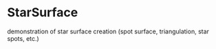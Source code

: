 # StarSurface
demonstration of star surface creation (spot surface, triangulation, star spots, etc.)

